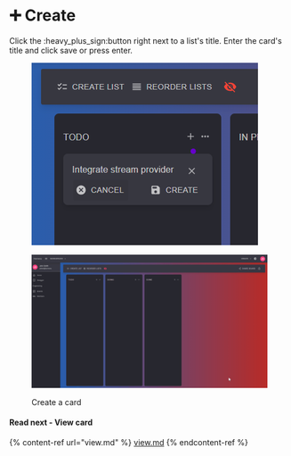 # ➕ Create

Click the :heavy\_plus\_sign:button right next to a list's title. Enter the card's title and click save or press enter.



<figure><img src="../../.gitbook/assets/create-card.png" alt=""><figcaption></figcaption></figure>

<figure><img src="../../.gitbook/assets/create-card.gif" alt=""><figcaption><p>Create a card</p></figcaption></figure>

#### Read next - View card

{% content-ref url="view.md" %}
[view.md](view.md)
{% endcontent-ref %}
